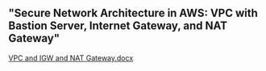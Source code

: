 "Secure Network Architecture in AWS: VPC with Bastion Server, Internet Gateway, and NAT Gateway"
------------------------------------------------------------------------------------------------

[VPC and IGW and NAT Gateway.docx](https://github.com/harshaprasad21/AWS-projects/files/12379052/VPC.and.IGW.and.NAT.Gateway.docx)

